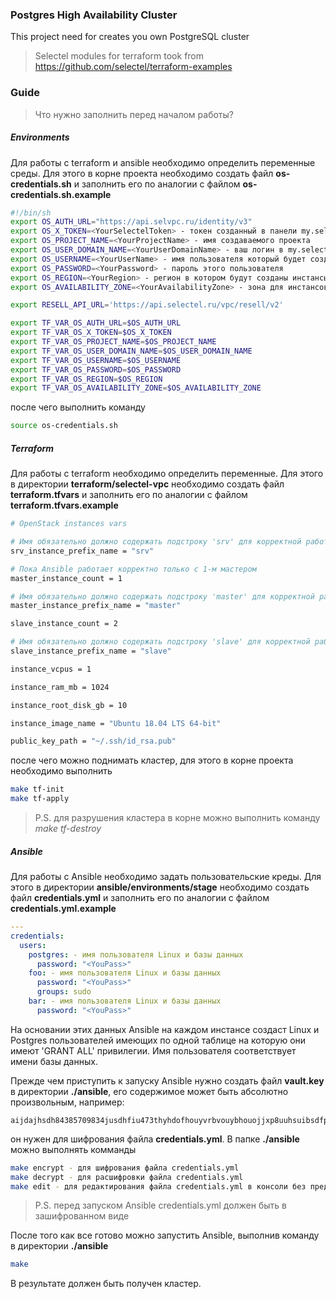 ### Postgres High Availability Cluster
This project need for creates you own PostgreSQL cluster

> Selectel modules for terraform took from
https://github.com/selectel/terraform-examples

### Guide
> Что нужно заполнить перед началом работы?

##### Environments

Для работы с terraform и ansible необходимо определить переменные среды. Для этого в корне проекта необходимо создать файл **os-credentials.sh** и заполнить его по аналогии с файлом **os-credentials.sh.example**
``` bash
#!/bin/sh
export OS_AUTH_URL="https://api.selvpc.ru/identity/v3"
export OS_X_TOKEN=<YourSelectelToken> - токен созданный в панели my.selectel
export OS_PROJECT_NAME=<YourProjectName> - имя создаваемого проекта
export OS_USER_DOMAIN_NAME=<YourUserDomainName> - ваш логин в my.selectel
export OS_USERNAME=<YourUserName> - имя пользователя который будет создан в проекте
export OS_PASSWORD=<YourPassword> - пароль этого пользователя
export OS_REGION=<YourRegion> - регион в котором будут созданы инстансы
export OS_AVAILABILITY_ZONE=<YourAvailabilityZone> - зона для инстансов

export RESELL_API_URL='https://api.selectel.ru/vpc/resell/v2'

export TF_VAR_OS_AUTH_URL=$OS_AUTH_URL
export TF_VAR_OS_X_TOKEN=$OS_X_TOKEN
export TF_VAR_OS_PROJECT_NAME=$OS_PROJECT_NAME
export TF_VAR_OS_USER_DOMAIN_NAME=$OS_USER_DOMAIN_NAME
export TF_VAR_OS_USERNAME=$OS_USERNAME
export TF_VAR_OS_PASSWORD=$OS_PASSWORD
export TF_VAR_OS_REGION=$OS_REGION
export TF_VAR_OS_AVAILABILITY_ZONE=$OS_AVAILABILITY_ZONE
```

после чего выполнить команду
``` bash
source os-credentials.sh
```

##### Terraform

Для работы с terraform необходимо определить переменные. Для этого в директории **terraform/selectel-vpc** необходимо создать файл **terraform.tfvars** и заполнить его по аналогии с файлом **terraform.tfvars.example**
``` bash
# OpenStack instances vars

# Имя обязательно должно содержать подстроку 'srv' для корректной работы dynamic inventory
srv_instance_prefix_name = "srv"

# Пока Ansible работает корректно только с 1-м мастером
master_instance_count = 1

# Имя обязательно должно содержать подстроку 'master' для корректной работы dynamic inventory
master_instance_prefix_name = "master"

slave_instance_count = 2

# Имя обязательно должно содержать подстроку 'slave' для корректной работы dynamic inventory
slave_instance_prefix_name = "slave"

instance_vcpus = 1

instance_ram_mb = 1024

instance_root_disk_gb = 10

instance_image_name = "Ubuntu 18.04 LTS 64-bit"

public_key_path = "~/.ssh/id_rsa.pub"
```

после чего можно поднимать кластер, для этого в корне проекта необходимо выполнить
``` bash
make tf-init
make tf-apply
```
> P.S. для разрушения кластера в корне можно выполнить команду *make tf-destroy*

##### Ansible

Для работы с Ansible необходимо задать пользовательские креды. Для этого в директории **ansible/environments/stage** необходимо создать файл **credentials.yml** и заполнить его по аналогии с файлом **credentials.yml.example**

``` yaml
---
credentials:
  users:
    postgres: - имя пользователя Linux и базы данных
      password: "<YouPass>"
    foo: - имя пользователя Linux и базы данных
      password: "<YouPass>"
      groups: sudo
    bar: - имя пользователя Linux и базы данных
      password: "<YouPass>"
```
На основании этих данных Ansible на каждом инстансе создаст Linux и Postgres пользователей имеющих по одной таблице на которую они имеют 'GRANT ALL' привилегии. Имя пользователя соответствует имени базы данных.

Прежде чем приступить к запуску Ansible нужно создать файл **vault.key** в директории **./ansible**, его содержимое может быть абсолютно произвольным, например:
``` text
aijdajhsdh84385709834jusdhfiu473thyhdofhouyvrbvouybhouojjxp8uuhsuibsdfp
```
он нужен для шифрования файла **credentials.yml**. В папке **./ansible** можно выполнять комманды
``` bash
make encrypt - для шифрования файла credentials.yml
make decrypt - для расшифровки файла credentials.yml
make edit - для редактирования файла credentials.yml в консоли без предварительной расшифровки

```
> P.S. перед запуском Ansible credentials.yml должен быть в зашифрованном виде

После того как все готово можно запустить Ansible, выполнив команду в директории **./ansible**
``` bash
make
```
В результате должен быть получен кластер.
